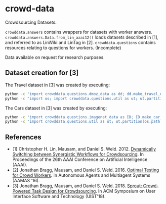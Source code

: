 # crowd-data
Crowdsourcing Datasets.

`crowddata.answers` contains wrappers for datasets with worker answers.
`crowddata.answers.Data.from_lin_aaai12()` loads datasets described in [1], and referred to as LinWiki and LinTag in [2].
`crowddata.questions` contains resources relating to questions for workers. (Incomplete)

Data available on request for research purposes.

## Dataset creation for [3]

The Travel dataset in [3] was created by executing:
```bash
python -c 'import crowddata.questions.dmoz_data as dd; dd.make_travel_dataset()'
python -c "import os; import crowddata.questions.util as ut; ut.partition(os.path.join(os.environ['DMOZ_TRAVEL_WEB'], 'data.json')), [300, 100, -1], priorities=[0, 1, 1], seed=0)"
```

The Cars dataset in [3] was created by executing:
```bash
python -c 'import crowddata.questions.imagenet_data as ID; ID.make_car_or_not_dataset()'
python -c "import crowddata.questions.util as ut; ut.partition(os.path.join(os.environ['CAR_OR_NOT_WEB']/data.json', [300, 100, -1], priorities=[0, 1, 1], seed=0)"
```


## References
- [1] Christopher H. Lin, Mausam, and Daniel S. Weld. 2012. [Dynamically Switching between Synergistic Workflows for Crowdsourcing](https://homes.cs.washington.edu/~chrislin/papers/aaai12.pdf). In Proceedings of the 26th AAAI Conference on Artificial Intelligence (AAAI).
- [2] Jonathan Bragg, Mausam, and Daniel S. Weld. 2016. [Optimal Testing for Crowd Workers](https://www.cs.washington.edu/ai/pubs/bragg-aamas16.pdf). In Autonomous Agents and Multiagent Systems (AAMAS '16).
- [3] Jonathan Bragg, Mausam, and Daniel S. Weld. 2018. [Sprout: Crowd-Powered Task Design for Crowdsourcing](https://cs.stanford.edu/~jbragg/files/bragg-uist18.pdf). In ACM Symposium on User Interface Software and Technology (UIST'18).
